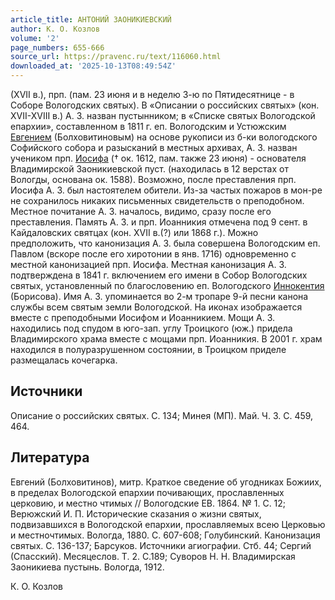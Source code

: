 ```yaml
---
article_title: АНТОНИЙ ЗАОНИКИЕВСКИЙ
author: К. О. Козлов
volume: '2'
page_numbers: 655-666
source_url: https://pravenc.ru/text/116060.html
downloaded_at: '2025-10-13T08:49:54Z'
---
```


(XVII в.), прп. (пам. 23 июня и в неделю 3-ю по Пятидесятнице - в Соборе Вологодских святых). В «Описании о российских святых» (кон. XVII-XVIII в.) А. З. назван пустынником; в «Списке святых Вологодской епархии», составленном в 1811 г. еп. Вологодским и Устюжским [Евгением](https://pravenc.ru/text/Евгений.html) (Болховитиновым) на основе рукописи из б-ки вологодского Софийского собора и разысканий в местных архивах, А. З. назван учеником прп. [Иосифа](https://pravenc.ru/text/Иосиф.html) († ок. 1612, пам. также 23 июня) - основателя Владимирской Заоникиевской пуст. (находилась в 12 верстах от Вологды, основана ок. 1588). Возможно, после преставления прп. Иосифа А. З. был настоятелем обители. Из-за частых пожаров в мон-ре не сохранилось никаких письменных свидетельств о преподобном. Местное почитание А. З. началось, видимо, сразу после его преставления. Память А. З. и прп. Иоанникия отмечена под 9 сент. в Кайдаловских святцах (кон. XVII в.(?) или 1868 г.). Можно предположить, что канонизация А. З. была совершена Вологодским еп. Павлом (вскоре после его хиротонии в янв. 1716) одновременно с местной канонизацией прп. Иосифа. Местная канонизация А. З. подтверждена в 1841 г. включением его имени в Собор Вологодских святых, установленный по благословению еп. Вологодского [Иннокентия](https://pravenc.ru/text/Иннокентий.html) (Борисова). Имя А. З. упоминается во 2-м тропаре 9-й песни канона службы всем святым земли Вологодской. На иконах изображается вместе с преподобными Иосифом и Иоанникием. Мощи А. З. находились под спудом в юго-зап. углу Троицкого (юж.) придела Владимирского храма вместе с мощами прп. Иоанникия. В 2001 г. храм находился в полуразрушенном состоянии, в Троицком приделе размещалась кочегарка.

## Источники

Описание о российских святых. С. 134; Минея (МП). Май. Ч. 3. С. 459, 464.

## Литература

Евгений (Болховитинов), митр. Краткое сведение об угодниках Божиих, в пределах Вологодской епархии почивающих, прославленных церковию, и местно чтимых // Вологодские ЕВ. 1864. № 1. С. 12; Верюжский И. П. Исторические сказания о жизни святых, подвизавшихся в Вологодской епархии, прославляемых всею Церковью и местночтимых. Вологда, 1880. С. 607-608; Голубинский. Канонизация святых. С. 136-137; Барсуков. Источники агиографии. Стб. 44; Сергий (Спасский). Месяцеслов. Т. 2. С.189; Суворов Н. Н. Владимирская Заоникиева пустынь. Вологда, 1912.

К. О. Козлов

